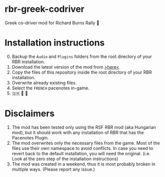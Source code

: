 # rbr-greek-codriver
Greek co-driver mod for Richard Burns Rally :car:

# Installation instructions
0. Backup the `Audio` and `Plugins` folders from the root directory of your RBR installation.
1. Download the latest version of the mod from [>here<](https://github.com/gstavrinos/rbr-greek-codriver/releases/latest)
2. Copy the files of this repository inside the root directory of your RBR installation.
3. Overwrite already existing files.
4. Select the `FRENCH` pacenotes in-game.
5. :greece: :car: :checkered_flag:

# Disclaimers
1. The mod has been tested only using the RSF RBR mod (aka Hungarian mod), but it should work with any installation of RBR that has the Pacenotes Plugin.
2. The mod overwrites only the necessary files from the game. Most of the files use their own namespace to avoid conflicts. In case you need to revert back to the default installation, you will need the original. (i.e. Look at the zero step of the installation instructions)
3. The mod was created in a weekend, thus it is most probably broken in multiple ways. (Please report any issue.)
